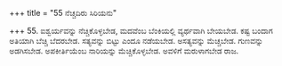 +++
title = "55 ನೆಚ್ಚದಿರು ಸಿರಿಯನು"

+++
55. ಐಶ್ವರ್ಯವನ್ನು ನೆಚ್ಚಿಕೊಳ್ಳಬೇಡ, ಮದವೆಂಬ ಬೆಂಕಿಯಲ್ಲಿ ವ್ಯರ್ಥವಾಗಿ ಬೇಯಬೇಡ. ಕಷ್ಟ ಬಂದಾಗ ಅತಿಯಾಗಿ ಬೆಚ್ಚಿ ಬೆದರಬೇಡ. ಸತ್ಯವನ್ನು ಬಿಟ್ಟು ಎಂದೂ ನಡೆಯಬೇಡ. ಅಸತ್ಯವನ್ನು ಮೆಚ್ಚಬೇಡ. ಗುಣವನ್ನು ಅಡಗಿಸಬೇಡ. ಅಪಕೀರ್ತಿಯೆಂಬ ನಾರಿಯನ್ನು ಮೆಚ್ಚಿಕೊಳ್ಳಬೇಡ. ಅವಳಿಗೆ ಮರುಳಾಗಬೇಡ ರಾಜ.